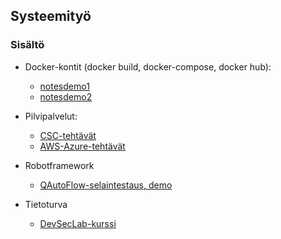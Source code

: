 ## Systeemityö


### Sisältö

- Docker-kontit (docker build, docker-compose, docker hub):
    - [notesdemo1](https://otredu.github.io/docker/notesdemo.html)
    - [notesdemo2](https://otredu.github.io/docker/notesdemofull.html)

- Pilvipalvelut:
    - [CSC-tehtävät](./cloud_harjoitukset1.html)
    - [AWS-Azure-tehtävät](./cloud_harjoitukset_azure_aws.html)

- Robotframework 
    - [QAutoFlow-selaintestaus, demo](../testaus/rpa_demo.html)

- Tietoturva
    - [DevSecLab-kurssi](https://www.devseclab.io/)
    
